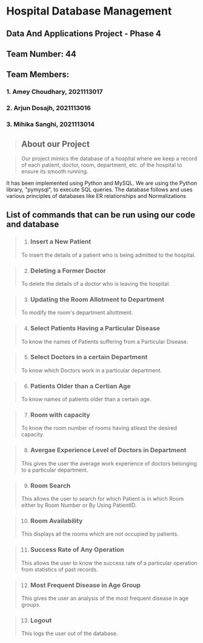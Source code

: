 # Hospital Database Management

## Data And Applications Project - Phase 4
## Team Number: 44
## Team Members:
### 1. Amey Choudhary, 2021113017
### 2. Arjun Dosajh, 2021113016
### 3. Mihika Sanghi, 2021113014


> ## About our Project

> Our project mimics the database of a hospital where we keep a record of each patient, doctor, room, department, etc. of the hospital to ensure its smooth running.

It has been implemented using Python and MySQL. We are using the Python library, "pymysql", to execute SQL queries. The database follows and uses various principles of databases like ER relationships and Normalizations

 ## List of commands that can be run using our code and database
 
 >1. ### Insert a New Patient
 >To insert the details of a patient who is being admitted to the hospital.
 
 >2. ### Deleting a Former Doctor 
 >To delete the details of a doctor who is leaving the hospital.
 
 >3. ### Updating the Room Allotment to Department
 >To modify the room's department allottment.
 
 >4. ### Select Patients Having a Particular Disease
 >To know the names of Patients suffering from a Particular Disease.
 
 >5. ### Select Doctors in a certain Department
 >To know which Doctors work in a particular department.
 
 >6. ### Patients Older than a Certian Age
 >To know names of patients older than a certain age.
 
 >7. ### Room with capacity
 >To know the room number of rooms having atleast the desired capacity.
 
 >8. ### Avergae Experience Level of Doctors in Department
 >This gives the user the average work experience of doctors belonging to a particular department.
 
 >9. ### Room Search
 >This allows the user to search for which Patient is in which Room either by Room Number or By Using PatientID. 
 
 >10. ### Room Availability
 >This displays all the rooms which are not occupied by patients.
 
 >11. ### Success Rate of Any Operation
 >This allows the user to know the success rate of a particular operation from statistics of past records.
 
 >12. ### Most Frequent Disease in Age Group
 >This gives the user an analysis of the most frequent disease in age groups.
 
 >13. ### Logout
 >This logs the user out of the database.

